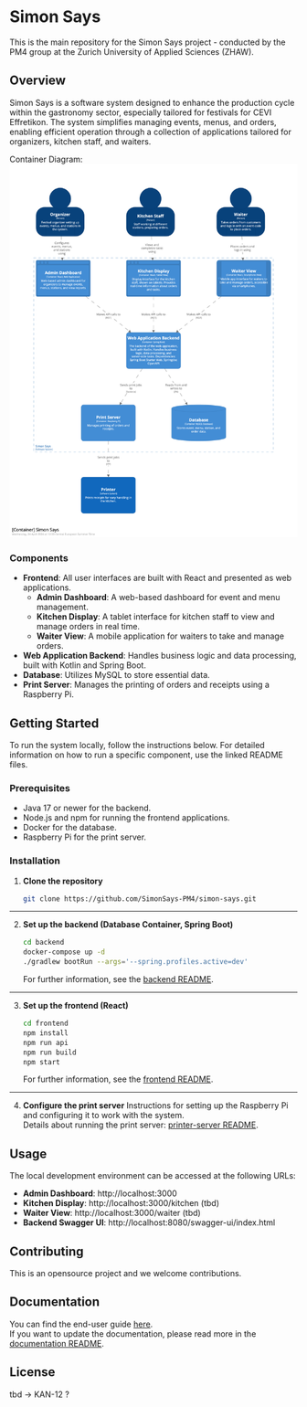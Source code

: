 # Simon Says
This is the main repository for the Simon Says project - conducted by the PM4 group at the Zurich University of Applied Sciences (ZHAW).

## Overview

Simon Says is a software system designed to enhance the production cycle within the gastronomy sector, especially
tailored for festivals for CEVI Effretikon. The system simplifies managing events, menus, and orders, enabling efficient
operation through a collection of applications tailored for organizers, kitchen staff, and waiters.

Container Diagram:
![Simon Says](documentation/assets/simonsays_container-diagram.png)

### Components

- **Frontend**: All user interfaces are built with React and presented as web applications.
  - **Admin Dashboard**: A web-based dashboard for event and menu management.
  - **Kitchen Display**: A tablet interface for kitchen staff to view and manage orders in real time.
  - **Waiter View**: A mobile application for waiters to take and manage orders.
- **Web Application Backend**: Handles business logic and data processing, built with Kotlin and Spring Boot.
- **Database**: Utilizes MySQL to store essential data.
- **Print Server**: Manages the printing of orders and receipts using a Raspberry Pi.

## Getting Started

To run the system locally, follow the instructions below. For detailed information on how to run a specific component,
use the linked README files.

### Prerequisites

- Java 17 or newer for the backend.
- Node.js and npm for running the frontend applications.
- Docker for the database.
- Raspberry Pi for the print server.

### Installation

1. **Clone the repository**
   ```bash
   git clone https://github.com/SimonSays-PM4/simon-says.git
   ```

----

2. **Set up the backend (Database Container, Spring Boot)**
   ```bash
   cd backend
   docker-compose up -d
   ./gradlew bootRun --args='--spring.profiles.active=dev'
   ``` 
   For further information, see the [backend README](backend/README.md).

---

3. **Set up the frontend (React)**
   ```bash
   cd frontend
   npm install
   npm run api 
   npm run build
   npm start  
   ```
   For further information, see the [frontend README](frontend/README.md).

----

4. **Configure the print server**
   Instructions for setting up the Raspberry Pi and configuring it to work with the system.\
   Details about running the print server: [printer-server README](printer/README.md).

## Usage

The local development environment can be accessed at the following URLs:

- **Admin Dashboard**: http://localhost:3000
- **Kitchen Display**: http://localhost:3000/kitchen (tbd)
- **Waiter View**: http://localhost:3000/waiter (tbd)
- **Backend Swagger UI**: http://localhost:8080/swagger-ui/index.html

## Contributing

This is an opensource project and we welcome contributions.

## Documentation

You can find the end-user guide [here](https://simonsays-pm4.github.io/simon-says/).\
If you want to update the documentation, please read more in the [documentation README](documentation/retype/README.md).

## License

tbd -> KAN-12 ?

